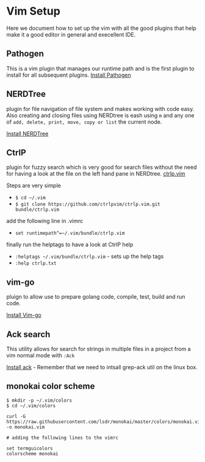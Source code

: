 # Vim Setup 

Here we document how to set up the vim with all the good plugins that help make it a good editor in
general and execellent IDE. 

## Pathogen 
This is a vim plugin that manages our runtime path and is the first plugin to install for all
subsequent plugins. 
[Install Pathogen](https://github.com/tpope/vim-pathogen) 

## NERDTree 
plugin for file navigation of file system and makes working with code easy. Also creating and
closing files using NERDtree is eash using `m` and any one of `add, delete, print, move, copy or
list` the current node. 

[Install NERDTree](https://github.com/scrooloose/nerdtree#pathogenvim)


## CtrlP
plugin for fuzzy search which is very good for search files without the need for having a look at
the file on the left hand pane in NERDtree. 
[ctrlp.vim](https://github.com/ctrlpvim/ctrlp.vim) 

Steps are very simple 
* `$ cd ~/.vim` 
* `$ git clone https://github.com/ctrlpvim/ctrlp.vim.git bundle/ctrlp.vim`

add the following line in .vimrc

* `set runtimepath^=~/.vim/bundle/ctrlp.vim`

finally run the helptags to have a look at CtrlP help

* `:helptags ~/.vim/bundle/ctrlp.vim` - sets up the help tags
* `:help ctrlp.txt` 

## vim-go
pluign to allow use to prepare golang code, compile, test, build and run code.

[Install Vim-go](https://github.com/fatih/vim-go#install) 

## Ack search 
This utility allows for search for strings in multiple files in a project from a vim normal mode
with `:Ack` 

[Install ack](https://github.com/mileszs/ack.vim)  - Remember that we need to intsall grep-ack util
on the linux box. 

## monokai color scheme 

```
$ mkdir -p ~/.vim/colors
$ cd ~/.vim/colors 

curl -G https://raw.githubusercontent.com/lsdr/monokai/master/colors/monokai.vim -o monokai.vim
```

```
# adding the following lines to the vimrc

set termguicolors 
colorscheme monokai
```

